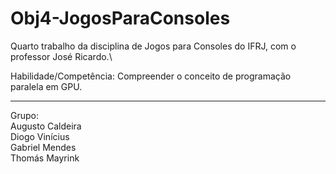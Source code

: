 # Obj4-JogosParaConsoles
Quarto trabalho da disciplina de Jogos para Consoles do IFRJ, com o professor José Ricardo.\

Habilidade/Competência: Compreender o conceito de programação paralela em GPU.

--------------------------------------------------------------------------------
Grupo:\
Augusto Caldeira\
Diogo Vinícius\
Gabriel Mendes\
Thomás Mayrink


